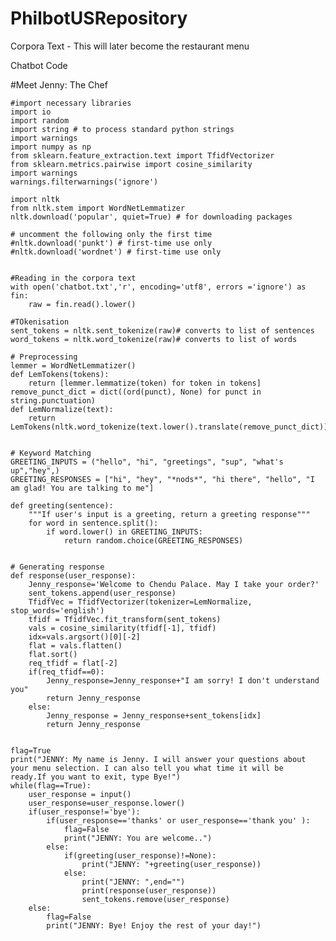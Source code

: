 # PhilbotUSRepository
Corpora Text - This will later become the restaurant menu

Chatbot Code

#Meet Jenny: The Chef
	
	#import necessary libraries
	import io
	import random
	import string # to process standard python strings
	import warnings
	import numpy as np
	from sklearn.feature_extraction.text import TfidfVectorizer
	from sklearn.metrics.pairwise import cosine_similarity
	import warnings
	warnings.filterwarnings('ignore')
	
	import nltk
	from nltk.stem import WordNetLemmatizer
	nltk.download('popular', quiet=True) # for downloading packages
	
	# uncomment the following only the first time
	#nltk.download('punkt') # first-time use only
	#nltk.download('wordnet') # first-time use only
	
	
	#Reading in the corpora text
	with open('chatbot.txt','r', encoding='utf8', errors ='ignore') as fin:
	    raw = fin.read().lower()
	
	#TOkenisation
	sent_tokens = nltk.sent_tokenize(raw)# converts to list of sentences 
	word_tokens = nltk.word_tokenize(raw)# converts to list of words
	
	# Preprocessing
	lemmer = WordNetLemmatizer()
	def LemTokens(tokens):
	    return [lemmer.lemmatize(token) for token in tokens]
	remove_punct_dict = dict((ord(punct), None) for punct in string.punctuation)
	def LemNormalize(text):
	    return LemTokens(nltk.word_tokenize(text.lower().translate(remove_punct_dict)))
	
	
	# Keyword Matching
	GREETING_INPUTS = ("hello", "hi", "greetings", "sup", "what's up","hey",)
	GREETING_RESPONSES = ["hi", "hey", "*nods*", "hi there", "hello", "I am glad! You are talking to me"]
	
	def greeting(sentence):
	    """If user's input is a greeting, return a greeting response"""
	    for word in sentence.split():
	        if word.lower() in GREETING_INPUTS:
	            return random.choice(GREETING_RESPONSES)
	
	
	# Generating response
	def response(user_response):
	    Jenny_response='Welcome to Chendu Palace. May I take your order?'
	    sent_tokens.append(user_response)
	    TfidfVec = TfidfVectorizer(tokenizer=LemNormalize, stop_words='english')
	    tfidf = TfidfVec.fit_transform(sent_tokens)
	    vals = cosine_similarity(tfidf[-1], tfidf)
	    idx=vals.argsort()[0][-2]
	    flat = vals.flatten()
	    flat.sort()
	    req_tfidf = flat[-2]
	    if(req_tfidf==0):
	        Jenny_response=Jenny_response+"I am sorry! I don't understand you"
	        return Jenny_response
	    else:
	        Jenny_response = Jenny_response+sent_tokens[idx]
	        return Jenny_response
	
	
	flag=True
	print("JENNY: My name is Jenny. I will answer your questions about your menu selection. I can also tell you what time it will be
	ready.If you want to exit, type Bye!")
	while(flag==True):
	    user_response = input()
	    user_response=user_response.lower()
	    if(user_response!='bye'):
	        if(user_response=='thanks' or user_response=='thank you' ):
	            flag=False
	            print("JENNY: You are welcome..")
	        else:
	            if(greeting(user_response)!=None):
	                print("JENNY: "+greeting(user_response))
	            else:
	                print("JENNY: ",end="")
	                print(response(user_response))
	                sent_tokens.remove(user_response)
	    else:
	        flag=False
	        print("JENNY: Bye! Enjoy the rest of your day!")    


